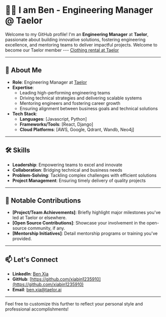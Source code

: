 # 👨‍💻 I am Ben - Engineering Manager @ Taelor

Welcome to my GitHub profile! I'm an **Engineering Manager** at **Taelor**, passionate about building innovative solutions, fostering engineering excellence, and mentoring teams to deliver impactful projects.
Welcome to become our Taelor member --- [Clothing rental at Taelor](https://taelor.style/pages/membership)

---

## 🚀 About Me

- **Role**: Engineering Manager at [Taelor](https://taelor.style)  
- **Expertise**:  
  - Leading high-performing engineering teams  
  - Driving technical strategies and delivering scalable systems  
  - Mentoring engineers and fostering career growth  
  - Ensuring alignment between business goals and technical solutions  
- **Tech Stack**:  
  - **Languages**: [Javascript, Python]  
  - **Frameworks/Tools**: [React, Django]  
  - **Cloud Platforms**: [AWS, Google, Qdrant, Wandb, Neo4j]  

---

## 🛠️ Skills

- **Leadership**: Empowering teams to excel and innovate  
- **Collaboration**: Bridging technical and business needs  
- **Problem-Solving**: Tackling complex challenges with efficient solutions  
- **Project Management**: Ensuring timely delivery of quality projects  

---

## 🌟 Notable Contributions

- **[Project/Team Achievements]**: Briefly highlight major milestones you've led at Taelor or elsewhere. 
- **[Open Source Contributions]**: Showcase your involvement in the open-source community, if any.  
- **[Mentorship Initiatives]**: Detail mentorship programs or training you've provided.

---

## 📫 Let's Connect

- **LinkedIn**: [Ben Xia](https://www.linkedin.com/in/bin-xia-61801893/)  
- **GitHub**: [https://github.com/xiabin1235910](https://github.com/xiabin1235910)  
- **Email**: [ben.xia@taelor.ai](mailto:ben.xia@taelor.ai)

---

Feel free to customize this further to reflect your personal style and professional accomplishments!
